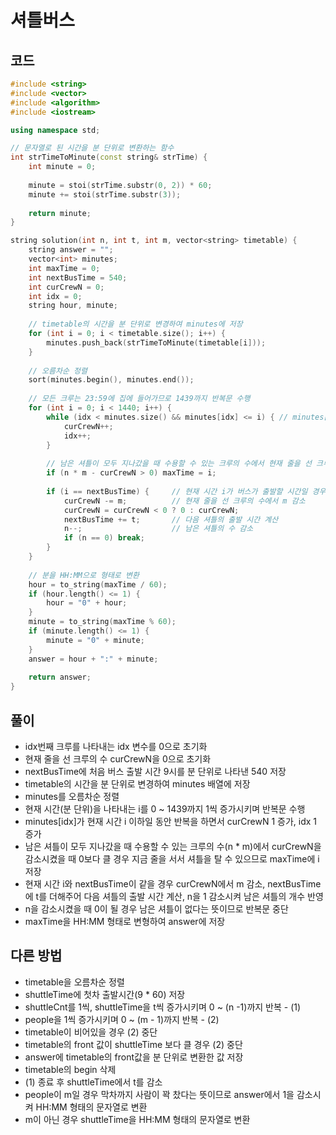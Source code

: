 # 셔틀버스

## 코드
```cpp
#include <string>
#include <vector>
#include <algorithm>
#include <iostream>

using namespace std;

// 문자열로 된 시간을 분 단위로 변환하는 함수
int strTimeToMinute(const string& strTime) {
    int minute = 0;
    
    minute = stoi(strTime.substr(0, 2)) * 60;
    minute += stoi(strTime.substr(3));
    
    return minute;
}

string solution(int n, int t, int m, vector<string> timetable) {
    string answer = "";
    vector<int> minutes;
    int maxTime = 0;
    int nextBusTime = 540;
    int curCrewN = 0;
    int idx = 0;
    string hour, minute;
    
    // timetable의 시간을 분 단위로 변경하여 minutes에 저장
    for (int i = 0; i < timetable.size(); i++) {
        minutes.push_back(strTimeToMinute(timetable[i]));
    }
    
    // 오름차순 정렬
    sort(minutes.begin(), minutes.end());
    
    // 모든 크루는 23:59에 집에 들어가므로 1439까지 반복문 수행
    for (int i = 0; i < 1440; i++) {
        while (idx < minutes.size() && minutes[idx] <= i) { // minutes[idx]가 현재 시간 i 이하일 경우 줄을 선 크루의 수 증가
            curCrewN++;
            idx++;
        }
        
        // 남은 셔틀이 모두 지나갔을 때 수용할 수 있는 크루의 수에서 현재 줄을 선 크루의 수를 빼줬을 때 0보다 클 경우 지금 줄을 서서 셔틀을 탈 수 있으므로 maxTime에 i 저장
        if (n * m - curCrewN > 0) maxTime = i;
        
        if (i == nextBusTime) {     // 현재 시간 i가 버스가 출발할 시간일 경우
            curCrewN -= m;          // 현재 줄을 선 크루의 수에서 m 감소
            curCrewN = curCrewN < 0 ? 0 : curCrewN; 
            nextBusTime += t;       // 다음 셔틀의 출발 시간 계산
            n--;                    // 남은 셔틀의 수 감소
            if (n == 0) break;
        }
    }
    
    // 분을 HH:MM으로 형태로 변환
    hour = to_string(maxTime / 60);
    if (hour.length() <= 1) {
        hour = "0" + hour;
    }
    minute = to_string(maxTime % 60);
    if (minute.length() <= 1) {
        minute = "0" + minute;
    }
    answer = hour + ":" + minute;
    
    return answer;
}
```

## 풀이
- idx번째 크루를 나타내는 idx 변수를 0으로 초기화
- 현재 줄을 선 크루의 수 curCrewN을 0으로 초기화
- nextBusTime에 처음 버스 출발 시간 9시를 분 단위로 나타낸 540 저장
- timetable의 시간을 분 단위로 변경하여 minutes 배열에 저장
- minutes를 오름차순 정렬
- 현재 시간(분 단위)을 나타내는 i를 0 ~ 1439까지 1씩 증가시키며 반복문 수행
- minutes[idx]가 현재 시간 i 이하일 동안 반복을 하면서 curCrewN 1 증가, idx 1 증가
- 남은 셔틀이 모두 지나갔을 때 수용할 수 있는 크루의 수(n * m)에서 curCrewN을 감소시켰을 때 0보다 클 경우 지금 줄을 서서 셔틀을 탈 수 있으므로 maxTime에 i 저장
- 현재 시간 i와 nextBusTime이 같을 경우 curCrewN에서 m 감소, nextBusTime에 t를 더해주어 다음 셔틀의 출발 시간 계산, n을 1 감소시켜 남은 셔틀의 개수 반영
- n을 감소시켰을 때 0이 될 경우 남은 셔틀이 없다는 뜻이므로 반복문 중단
- maxTime을 HH:MM 형태로 변형하여 answer에 저장

## 다른 방법
- timetable을 오름차순 정렬
- shuttleTime에 첫차 출발시간(9 * 60) 저장
- shuttleCnt를 1씩, shuttleTime을 t씩 증가시키며 0 ~ (n -1)까지 반복 - (1)
- people을 1씩 증가시키며 0 ~ (m - 1)까지 반복 - (2)
- timetable이 비어있을 경우 (2) 중단
- timetable의 front 값이 shuttleTime 보다 클 경우 (2) 중단
- answer에 timetable의 front값을 분 단위로 변환한 값 저장
- timetable의 begin 삭제
- (1) 종료 후 shuttleTime에서 t를 감소
- people이 m일 경우 막차까지 사람이 꽉 찼다는 뜻이므로 answer에서 1을 감소시켜 HH:MM 형태의 문자열로 변환
- m이 아닌 경우 shuttleTime을 HH:MM 형태의 문자열로 변환